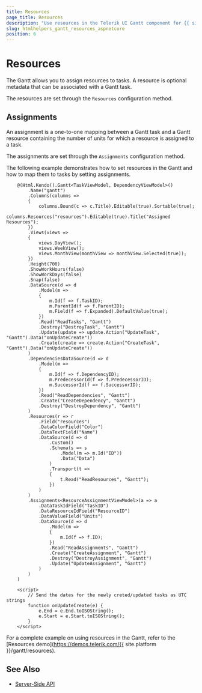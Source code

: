 ```yaml
---
title: Resources
page_title: Resources
description: "Use resources in the Telerik UI Gantt component for {{ site.framework }}."
slug: htmlhelpers_gantt_resources_aspnetcore
position: 6
---
```


# Resources

The Gantt allows you to assign resources to tasks. A resource is optional metadata that can be associated with a Gantt task.

The resources are set through the `Resources` configuration method.

## Assignments

An assignment is a one-to-one mapping between a Gantt task and a Gantt resource containing the number of units for which a resource is assigned to a task.

The assignments are set through the `Assignments` configuration method.

The following example demonstrates how to set resources in the Gantt and how to map them to tasks by setting assignments.

```HtmlHelper
    @(Html.Kendo().Gantt<TaskViewModel, DependencyViewModel>()
        .Name("gantt")
        .Columns(columns =>
        {
            columns.Bound(c => c.Title).Editable(true).Sortable(true);
            columns.Resources("resources").Editable(true).Title("Assigned Resources");
        })
        .Views(views =>
        {
            views.DayView();
            views.WeekView();
            views.MonthView(monthView => monthView.Selected(true));
        })
        .Height(700)
        .ShowWorkHours(false)
        .ShowWorkDays(false)
        .Snap(false)
        .DataSource(d => d
            .Model(m =>
            {
                m.Id(f => f.TaskID);
                m.ParentId(f => f.ParentID);
                m.Field(f => f.Expanded).DefaultValue(true);
            })
            .Read("ReadTasks", "Gantt")
            .Destroy("DestroyTask", "Gantt")
            .Update(update => update.Action("UpdateTask", "Gantt").Data("onUpdateCreate"))
            .Create(create => create.Action("CreateTask", "Gantt").Data("onUpdateCreate"))
        )
        .DependenciesDataSource(d => d
            .Model(m =>
            {
                m.Id(f => f.DependencyID);
                m.PredecessorId(f => f.PredecessorID);
                m.SuccessorId(f => f.SuccessorID);
            })
            .Read("ReadDependencies", "Gantt")
            .Create("CreateDependency", "Gantt")
            .Destroy("DestroyDependency", "Gantt")
        )
        .Resources(r => r
            .Field("resources")
            .DataColorField("Color")
            .DataTextField("Name")
            .DataSource(d => d
                .Custom()
                .Schema(s => s
                    .Model(m => m.Id("ID"))
                    .Data("Data")
                )
                .Transport(t =>
                {
                    t.Read("ReadResources", "Gantt");
                })
            )
        )
        .Assignments<ResourceAssignmentViewModel>(a => a
            .DataTaskIdField("TaskID")
            .DataResourceIdField("ResourceID")
            .DataValueField("Units")
            .DataSource(d => d
                .Model(m =>
                {
                    m.Id(f => f.ID);
                })
                .Read("ReadAssignments", "Gantt")
                .Create("CreateAssignment", "Gantt")
                .Destroy("DestroyAssignment", "Gantt")
                .Update("UpdateAssignment", "Gantt")
            )
        )
    )

    <script>
        // Send the dates for the newly creted/updated tasks as UTC strings
        function onUpdateCreate(e) {
            e.End = e.End.toISOString();
            e.Start = e.Start.toISOString();
        }
    </script>
```

For a complete example on using resources in the Gantt, refer to the [Resources demo](https://demos.telerik.com/{{ site.platform }}/gantt/resources).

## See Also

* [Server-Side API](/api/scheduler)
